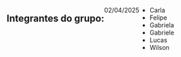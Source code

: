 <div style="display: flex;">
<h2>Integrantes do grupo:</h2>
<p>02/04/2025</p>
<ul style="list-style-disc: disc;">
  <li>Carla</li>
  <li>Felipe</li>
  <li>Gabriela</li>
  <li>Gabriele</li>
  <li>Lucas</li>
  <li>Wilson</li>
</ul>
</div>
